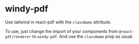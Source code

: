 # windy-pdf

Use tailwind in react-pdf with the `className` attribute.


To use, just change the import of your components from `@react-pdf/renderer` to
`windy-pdf`. And use the `className` prop as usual.
